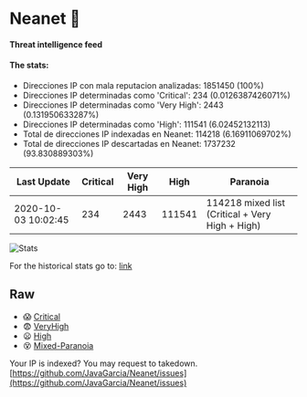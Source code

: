 # Neanet :hocho:
#### Threat intelligence feed
#### The stats:

- Direcciones IP con mala reputacion analizadas: 1851450 (100%)
- Direcciones IP determinadas como 'Critical':  234 (0.0126387426071%)
- Direcciones IP determinadas como 'Very High':  2443 (0.131950633287%)
- Direcciones IP determinadas como 'High':  111541 (6.02452132113)
- Total de direcciones IP indexadas en Neanet:  114218 (6.16911069702%)
- Total de direcciones IP descartadas en Neanet:  1737232 (93.830889303%)

| Last Update | Critical | Very High | High | Paranoia |
| --- | --- | --- | --- | --- |
| 2020-10-03 10:02:45 | 234 | 2443 | 111541 | 114218 mixed list (Critical + Very High + High)|

![Stats](https://docs.google.com/spreadsheets/d/e/2PACX-1vSnaNMIXVabIpDJjufMlzH7poXnshF3mgd8Is1g9ytUEzVsP5my4Trn8f-xkoLLQ38xpL3HtmUexLo6/pubchart?oid=501124687&format=image)

For the historical stats go to: [link](/stats.csv)
## Raw
- :scream: [Critical](https://raw.githubusercontent.com/JavaGarcia/Neanet/master/blacklists/neanet_critical.txt)
- :fearful: [VeryHigh](https://raw.githubusercontent.com/JavaGarcia/Neanet/master/blacklists/neanet_veryHigh.txtt)
- :frowning: [High](https://raw.githubusercontent.com/JavaGarcia/Neanet/master/blacklists/neanet_high.txt)
- :dizzy_face: [Mixed-Paranoia](https://raw.githubusercontent.com/JavaGarcia/Neanet/master/blacklists/neanet_all.txt)


Your IP is indexed? You may request to takedown. [https://github.com/JavaGarcia/Neanet/issues](https://github.com/JavaGarcia/Neanet/issues)

































































































































































































































































































































































































































































































































































































































































































































































































































































































































































































































































































































































































































